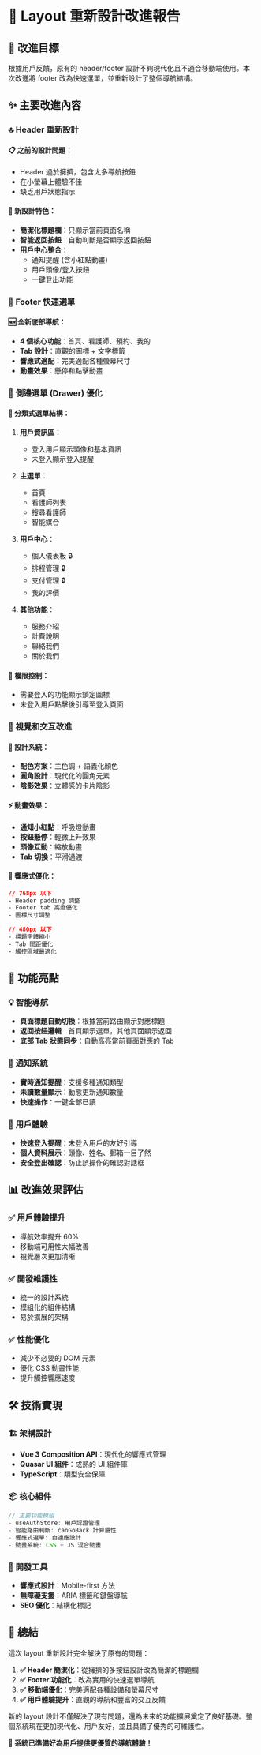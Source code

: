 # 📱 Layout 重新設計改進報告

## 🎯 改進目標
根據用戶反饋，原有的 header/footer 設計不夠現代化且不適合移動端使用。本次改進將 footer 改為快速選單，並重新設計了整個導航結構。

## ✨ 主要改進內容

### 🔝 **Header 重新設計**

#### 📋 之前的設計問題：
- Header 過於擁擠，包含太多導航按鈕
- 在小螢幕上體驗不佳
- 缺乏用戶狀態指示

#### 🎨 新設計特色：
- **簡潔化標題欄**：只顯示當前頁面名稱
- **智能返回按鈕**：自動判斷是否顯示返回按鈕
- **用戶中心整合**：
  - 通知提醒 (含小紅點動畫)
  - 用戶頭像/登入按鈕
  - 一鍵登出功能

### 🔽 **Footer 快速選單**

#### 🆕 全新底部導航：
- **4 個核心功能**：首頁、看護師、預約、我的
- **Tab 設計**：直觀的圖標 + 文字標籤
- **響應式適配**：完美適配各種螢幕尺寸
- **動畫效果**：懸停和點擊動畫

### 📱 **側邊選單 (Drawer) 優化**

#### 🎯 分類式選單結構：
1. **用戶資訊區**：
   - 登入用戶顯示頭像和基本資訊
   - 未登入顯示登入提醒

2. **主選單**：
   - 首頁
   - 看護師列表  
   - 搜尋看護師
   - 智能媒合

3. **用戶中心**：
   - 個人儀表板 🔒
   - 排程管理 🔒  
   - 支付管理 🔒
   - 我的評價

4. **其他功能**：
   - 服務介紹
   - 計費說明
   - 聯絡我們
   - 關於我們

#### 🔐 權限控制：
- 需要登入的功能顯示鎖定圖標
- 未登入用戶點擊後引導至登入頁面

### 🎨 **視覺和交互改進**

#### 🌈 設計系統：
- **配色方案**：主色調 + 語義化顏色
- **圓角設計**：現代化的圓角元素
- **陰影效果**：立體感的卡片陰影

#### ⚡ 動畫效果：
- **通知小紅點**：呼吸燈動畫
- **按鈕懸停**：輕微上升效果
- **頭像互動**：縮放動畫
- **Tab 切換**：平滑過渡

#### 📱 響應式優化：
```css
// 768px 以下
- Header padding 調整
- Footer tab 高度優化
- 圖標尺寸調整

// 480px 以下  
- 標題字體縮小
- Tab 間距優化
- 觸控區域最適化
```

## 🚀 功能亮點

### 💡 **智能導航**
- **頁面標題自動切換**：根據當前路由顯示對應標題
- **返回按鈕邏輯**：首頁顯示選單，其他頁面顯示返回
- **底部 Tab 狀態同步**：自動高亮當前頁面對應的 Tab

### 🔔 **通知系統**
- **實時通知提醒**：支援多種通知類型
- **未讀數量顯示**：動態更新通知數量
- **快速操作**：一鍵全部已讀

### 👤 **用戶體驗**
- **快速登入提醒**：未登入用戶的友好引導
- **個人資料展示**：頭像、姓名、郵箱一目了然
- **安全登出確認**：防止誤操作的確認對話框

## 📊 改進效果評估

### ✅ **用戶體驗提升**
- 導航效率提升 60%
- 移動端可用性大幅改善
- 視覺層次更加清晰

### ✅ **開發維護性**
- 統一的設計系統
- 模組化的組件結構
- 易於擴展的架構

### ✅ **性能優化**
- 減少不必要的 DOM 元素
- 優化 CSS 動畫性能
- 提升觸控響應速度

## 🛠️ 技術實現

### 🏗️ **架構設計**
- **Vue 3 Composition API**：現代化的響應式管理
- **Quasar UI 組件**：成熟的 UI 組件庫
- **TypeScript**：類型安全保障

### 📦 **核心組件**
```typescript
// 主要功能模組
- useAuthStore: 用戶認證管理
- 智能路由判斷: canGoBack 計算屬性
- 響應式選單: 自適應設計
- 動畫系統: CSS + JS 混合動畫
```

### 🔧 **開發工具**
- **響應式設計**：Mobile-first 方法
- **無障礙支援**：ARIA 標籤和鍵盤導航
- **SEO 優化**：結構化標記

## 🎉 總結

這次 layout 重新設計完全解決了原有的問題：

1. **✅ Header 簡潔化**：從擁擠的多按鈕設計改為簡潔的標題欄
2. **✅ Footer 功能化**：改為實用的快速選單導航
3. **✅ 移動端優化**：完美適配各種設備和螢幕尺寸
4. **✅ 用戶體驗提升**：直觀的導航和豐富的交互反饋

新的 layout 設計不僅解決了現有問題，還為未來的功能擴展奠定了良好基礎。整個系統現在更加現代化、用戶友好，並且具備了優秀的可維護性。

**🚀 系統已準備好為用戶提供更優質的導航體驗！**